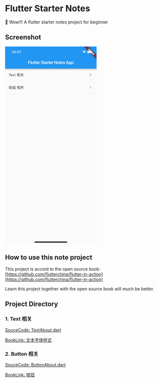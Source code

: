 # Flutter Starter Notes

🤹‍ ️Wow!!! A flutter starter notes project for beginner

## Screenshot

<img src="./noteimgs/screen_shot.png" width = "300"  align="center"/>

## How to use this note project

This project is accord to the open source book: [https://github.com/flutterchina/flutter-in-action](https://github.com/flutterchina/flutter-in-action)

Learn this project together with the open source book will much be better.

## Project Directory

### 1. Text 相关

[SouceCode: TextAbout.dart](./lib/ui/TextAbout.dart)

[BookLink: 文本字体样式](https://book.flutterchina.club/chapter3/text.html)

### 2. Button 相关

[SouceCode: ButtonAbout.dart](./lib/ui/ButtonAbout.dart)

[BookLink: 按钮](https://book.flutterchina.club/chapter3/buttons.html)